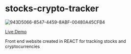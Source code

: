 # stocks-crypto-tracker


![943D5066-8547-4459-8ABF-00480A45CFB4](https://github.com/pilahr/stocks-crypto-tracker/assets/125895065/e07cd759-ce6c-465b-af9a-ad184dc17e56)

[Live Demo](https://stocks-crypto-tracker.web.app/)

Front end website created in REACT for tracking stocks and cryptocurrencies
